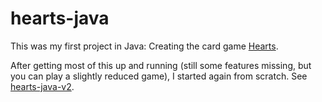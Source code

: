 # hearts-java

This was my first project in Java: Creating the card game [Hearts](https://en.wikipedia.org/wiki/Hearts_(card_game)).

After getting most of this up and running (still some features missing, but you can play a slightly reduced game), I started again from scratch.
See [hearts-java-v2](https://github.com/kr-matthews/hearts-java-v2).
